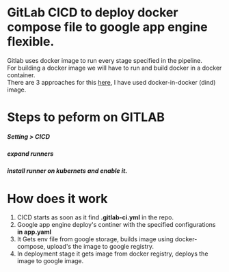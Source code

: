 # GitLab CICD to deploy docker compose file to google app engine flexible.

Gitlab uses docker image to run every stage specified in the pipeline.</br>
For building a docker image we will have to run and build docker in a docker container.</br>
There are 3 approaches for this [here](https://docs.gitlab.com/ee/ci/docker/using_docker_build.html), I have used docker-in-docker (dind) image.</br>

# Steps to peform on GITLAB
##### Setting > CICD
##### expand runners 
##### install runner on kubernets and enable it.

# How does it work 
1. CICD starts as soon as it find <b>.gitlab-ci.yml</b> in the repo. </br>
2. Google app engine deploy's continer with the specified configurations <b>in app.yaml</b> </br>
3. It Gets env file from google storage, builds image using docker-compose, upload's the image to google registry.</br>
4. In deployment stage it gets image from docker registry, deploys the image to google image.
